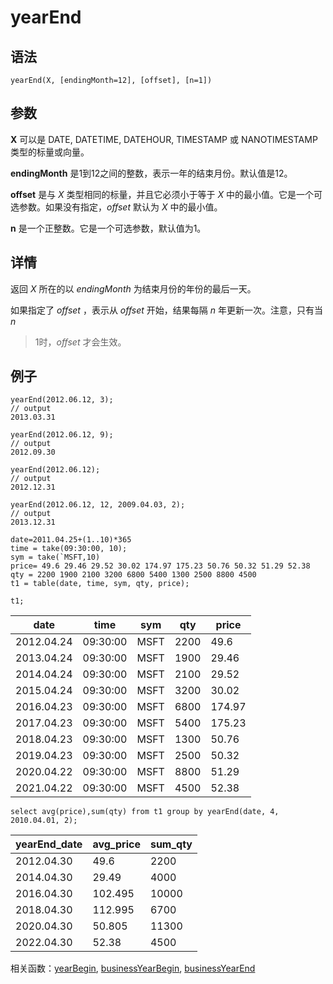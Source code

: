 # yearEnd

## 语法

`yearEnd(X, [endingMonth=12], [offset], [n=1])`

## 参数

**X** 可以是 DATE, DATETIME, DATEHOUR, TIMESTAMP 或 NANOTIMESTAMP 类型的标量或向量。

**endingMonth** 是1到12之间的整数，表示一年的结束月份。默认值是12。

**offset** 是与 *X* 类型相同的标量，并且它必须小于等于 *X*
中的最小值。它是一个可选参数。如果没有指定，*offset* 默认为 *X* 中的最小值。

**n** 是一个正整数。它是一个可选参数，默认值为1。

## 详情

返回 *X* 所在的以 *endingMonth* 为结束月份的年份的最后一天。

如果指定了 *offset* ，表示从 *offset* 开始，结果每隔 *n* 年更新一次。注意，只有当 *n*
>1时，*offset* 才会生效。

## 例子

```
yearEnd(2012.06.12, 3);
// output
2013.03.31

yearEnd(2012.06.12, 9);
// output
2012.09.30

yearEnd(2012.06.12);
// output
2012.12.31

yearEnd(2012.06.12, 12, 2009.04.03, 2);
// output
2013.12.31

date=2011.04.25+(1..10)*365
time = take(09:30:00, 10);
sym = take(`MSFT,10)
price= 49.6 29.46 29.52 30.02 174.97 175.23 50.76 50.32 51.29 52.38
qty = 2200 1900 2100 3200 6800 5400 1300 2500 8800 4500
t1 = table(date, time, sym, qty, price);

t1;
```

| date | time | sym | qty | price |
| --- | --- | --- | --- | --- |
| 2012.04.24 | 09:30:00 | MSFT | 2200 | 49.6 |
| 2013.04.24 | 09:30:00 | MSFT | 1900 | 29.46 |
| 2014.04.24 | 09:30:00 | MSFT | 2100 | 29.52 |
| 2015.04.24 | 09:30:00 | MSFT | 3200 | 30.02 |
| 2016.04.23 | 09:30:00 | MSFT | 6800 | 174.97 |
| 2017.04.23 | 09:30:00 | MSFT | 5400 | 175.23 |
| 2018.04.23 | 09:30:00 | MSFT | 1300 | 50.76 |
| 2019.04.23 | 09:30:00 | MSFT | 2500 | 50.32 |
| 2020.04.22 | 09:30:00 | MSFT | 8800 | 51.29 |
| 2021.04.22 | 09:30:00 | MSFT | 4500 | 52.38 |

```
select avg(price),sum(qty) from t1 group by yearEnd(date, 4, 2010.04.01, 2);
```

| yearEnd\_date | avg\_price | sum\_qty |
| --- | --- | --- |
| 2012.04.30 | 49.6 | 2200 |
| 2014.04.30 | 29.49 | 4000 |
| 2016.04.30 | 102.495 | 10000 |
| 2018.04.30 | 112.995 | 6700 |
| 2020.04.30 | 50.805 | 11300 |
| 2022.04.30 | 52.38 | 4500 |

相关函数：[yearBegin](yearBegin.html), [businessYearBegin](../b/businessYearBegin.html),
[businessYearEnd](../b/businessYearEnd.html)

